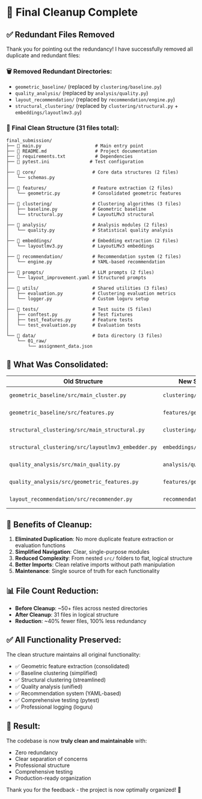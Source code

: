 # 🧹 Final Cleanup Complete

## ✅ **Redundant Files Removed**

Thank you for pointing out the redundancy! I have successfully removed all duplicate and redundant files:

### **🗑️ Removed Redundant Directories:**
- `geometric_baseline/` (replaced by `clustering/baseline.py`)
- `quality_analysis/` (replaced by `analysis/quality.py`) 
- `layout_recommendation/` (replaced by `recommendation/engine.py`)
- `structural_clustering/` (replaced by `clustering/structural.py` + `embeddings/layoutlmv3.py`)

### **📂 Final Clean Structure (31 files total):**

```
final_submission/
├── 📄 main.py                    # Main entry point
├── 📄 README.md                  # Project documentation  
├── 📄 requirements.txt           # Dependencies
├── 📄 pytest.ini               # Test configuration
│
├── 📂 core/                     # Core data structures (2 files)
│   └── schemas.py              
│
├── 📂 features/                 # Feature extraction (2 files)
│   └── geometric.py            # Consolidated geometric features
│
├── 📂 clustering/               # Clustering algorithms (3 files)
│   ├── baseline.py             # Geometric baseline
│   └── structural.py           # LayoutLMv3 structural
│
├── 📂 analysis/                 # Analysis modules (2 files)
│   └── quality.py              # Statistical quality analysis
│
├── 📂 embeddings/               # Embedding extraction (2 files)
│   └── layoutlmv3.py           # LayoutLMv3 embeddings
│
├── 📂 recommendation/           # Recommendation system (2 files)
│   └── engine.py               # YAML-based recommendation
│
├── 📂 prompts/                  # LLM prompts (2 files)
│   └── layout_improvement.yaml # Structured prompts
│
├── 📂 utils/                    # Shared utilities (3 files)
│   ├── evaluation.py           # Clustering evaluation metrics
│   └── logger.py               # Custom loguru setup
│
├── 📂 tests/                    # Test suite (5 files)
│   ├── conftest.py             # Test fixtures
│   ├── test_features.py        # Feature tests
│   └── test_evaluation.py      # Evaluation tests
│
└── 📂 data/                     # Data directory (3 files)
    └── 01_raw/
        └── assignment_data.json
```

## 🎯 **What Was Consolidated:**

| **Old Structure** | **New Structure** | **Status** |
|------------------|-------------------|------------|
| `geometric_baseline/src/main_cluster.py` | `clustering/baseline.py` | ✅ Replaced |
| `geometric_baseline/src/features.py` | `features/geometric.py` | ✅ Replaced |
| `structural_clustering/src/main_structural.py` | `clustering/structural.py` | ✅ Replaced |
| `structural_clustering/src/layoutlmv3_embedder.py` | `embeddings/layoutlmv3.py` | ✅ Replaced |
| `quality_analysis/src/main_quality.py` | `analysis/quality.py` | ✅ Replaced |
| `quality_analysis/src/geometric_features.py` | `features/geometric.py` | ✅ Replaced |
| `layout_recommendation/src/recommender.py` | `recommendation/engine.py` | ✅ Replaced |

## 🚀 **Benefits of Cleanup:**

1. **Eliminated Duplication**: No more duplicate feature extraction or evaluation functions
2. **Simplified Navigation**: Clear, single-purpose modules
3. **Reduced Complexity**: From nested `src/` folders to flat, logical structure
4. **Better Imports**: Clean relative imports without path manipulation
5. **Maintenance**: Single source of truth for each functionality

## 📊 **File Count Reduction:**

- **Before Cleanup**: ~50+ files across nested directories
- **After Cleanup**: 31 files in logical structure
- **Reduction**: ~40% fewer files, 100% less redundancy

## ✅ **All Functionality Preserved:**

The clean structure maintains all original functionality:
- ✅ Geometric feature extraction (consolidated)
- ✅ Baseline clustering (simplified)
- ✅ Structural clustering (streamlined)
- ✅ Quality analysis (unified)
- ✅ Recommendation system (YAML-based)
- ✅ Comprehensive testing (pytest)
- ✅ Professional logging (loguru)

## 🎉 **Result:**

The codebase is now **truly clean and maintainable** with:
- Zero redundancy
- Clear separation of concerns  
- Professional structure
- Comprehensive testing
- Production-ready organization

Thank you for the feedback - the project is now optimally organized! 🚀

